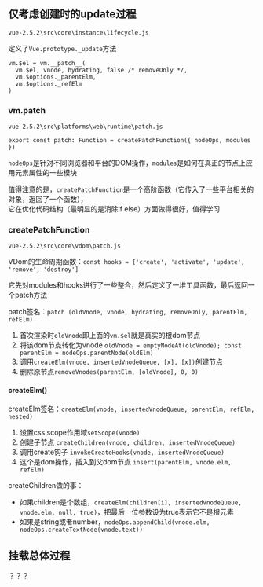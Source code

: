 ## 仅考虑创建时的update过程

`vue-2.5.2\src\core\instance\lifecycle.js`

定义了`Vue.prototype._update`方法

    vm.$el = vm.__patch__(
      vm.$el, vnode, hydrating, false /* removeOnly */,
      vm.$options._parentElm,
      vm.$options._refElm
    )


### vm.__patch__

`vue-2.5.2\src\platforms\web\runtime\patch.js`

`export const patch: Function = createPatchFunction({ nodeOps, modules })`

`nodeOps`是针对不同浏览器和平台的DOM操作，`modules`是如何在真正的节点上应用元素属性的一些模块

值得注意的是，`createPatchFunction`是一个高阶函数（它传入了一些平台相关的对象，返回了一个函数），  
它在优化代码结构（最明显的是消除if else）方面做得很好，值得学习

### createPatchFunction

`vue-2.5.2\src\core\vdom\patch.js`

VDom的生命周期函数：`const hooks = ['create', 'activate', 'update', 'remove', 'destroy']`

它先对modules和hooks进行了一些整合，然后定义了一堆工具函数，最后返回一个patch方法

patch签名：`patch (oldVnode, vnode, hydrating, removeOnly, parentElm, refElm)`

1. 首次渲染时`oldVnode`即上面的`vm.$el`就是真实的根dom节点
2. 将该dom节点转化为vnode `oldVnode = emptyNodeAt(oldVnode); const parentElm = nodeOps.parentNode(oldElm)`
3. 调用`createElm(vnode, insertedVnodeQueue, [x], [x])`创建节点
4. 删除原节点`removeVnodes(parentElm, [oldVnode], 0, 0)`

#### createElm()

createElm签名：`createElm(vnode, insertedVnodeQueue, parentElm, refElm, nested)`

1. 设置css scope作用域`setScope(vnode)`
2. 创建子节点 `createChildren(vnode, children, insertedVnodeQueue)`
3. 调用create钩子 `invokeCreateHooks(vnode, insertedVnodeQueue)`
4. 这个是dom操作，插入到父dom节点 `insert(parentElm, vnode.elm, refElm)`

createChildren做的事：

* 如果children是个数组，`createElm(children[i], insertedVnodeQueue, vnode.elm, null, true)`，把最后一位参数设为true表示它不是根元素
* 如果是string或者number，`nodeOps.appendChild(vnode.elm, nodeOps.createTextNode(vnode.text))`

## 挂载总体过程

？？？
